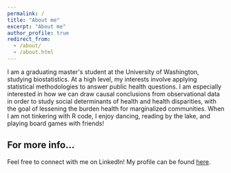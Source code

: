 ```yaml
---
permalink: /
title: "About me"
excerpt: "About me"
author_profile: true
redirect_from: 
  - /about/
  - /about.html
---
```

I am a graduating master's student at the University of Washington, studying biostatistics. At a high level, my interests involve applying statistical methodologies to answer public health questions. I am especially interested in how we can draw causal conclusions from observational data in order to study social determinants of health and health disparities, with the goal of lessening the burden health for marginalized communities. When I am not tinkering with R code, I enjoy dancing, reading by the lake, and playing board games with friends!   

For more info...
------
Feel free to connect with me on LinkedIn! My profile can be found [here](https://www.linkedin.com/in/niki-petrakos-b05144189/).
